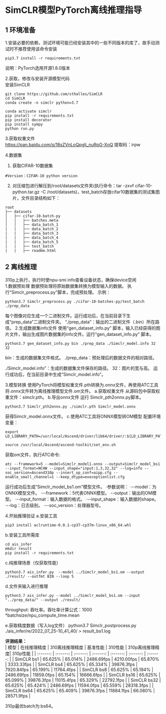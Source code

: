 # SimCLR模型PyTorch离线推理指导

## 1 环境准备 

1.安装必要的依赖，测试环境可能已经安装其中的一些不同版本的库了，故手动测试时不推荐使用该命令安装  
```
pip3.7 install -r requirements.txt  
```
说明：PyTorch选用开源1.8.0版本



2.获取，修改与安装开源模型代码  
安装SimCLR
```shell
git clone https://github.com/sthalles/SimCLR
cd SimCLR
conda create -n simclr python=3.7

conda activate simclr
pip install -r requirements.txt 
pip install decorator
pip install sympy
python run.py
```

3.获取权重文件  
  https://pan.baidu.com/s/18sZVnLoQpgIj_nuRpG-XnQ
  提取码：irpw 

4.数据集     
1. 获取CIFAR-10数据集
```
#Version：CIFAR-10 python version
```
2. 对压缩包进行解压到/root/datasets文件夹(执行命令：tar -zxvf cifar-10-python.tar.gz -C /root/datasets)，test_batch存放cifar10数据集的测试集图片，文件目录结构如下：
```
root
├── datasets
│   ├── cifar-10-batch-py
│   │   ├── batches.meta
│   │   ├── data_batch_1
|   |   ├── data_batch_2
|   |   ├── data_batch_3
|   |   ├── data_batch_4
|   |   ├── data_batch_5
|   |   ├── test_batch
|   |   ├── readme.html
```



## 2 离线推理 

310p上执行，执行时使npu-smi info查看设备状态，确保device空闲  
1.数据预处理
数据预处理将原始数据集转换为模型输入的数据。
执行“Simclr_preprocess.py”脚本，完成预处理。
示例：
```
python3.7 Simclr_preprocess.py ./cifar-10-batches-py/test_batch ./prep_data
```
每个图像对应生成一个二进制文件。运行成功后，在当前目录下生成“prep_data”二进制文件夹。
“./prep_data”：输出的二进制文件（.bin）所在路径。
2.生成数据集info文件
使用“gen_dataset_info.py” 脚本，输入已经获得的图片文件，输出生成图片数据集的info文件。运行“gen_dataset_info.py” 脚本。
```
python3.7 gen_dataset_info.py bin ./prep_data ./Simclr_model.info 32 32
```
bin：生成的数据集文件格式。
./prep_data：预处理后的数据文件的相对路径。

./Simclr_model.info”：生成的数据集文件保存的路径。
32：图片的宽与高。
运行成功后，在当前目录中生成“Simclr_model.info”。

3.模型转换
使用PyTorch将模型权重文件.pth转换为.onnx文件，再使用ATC工具将.onnx文件转为离线推理模型文件.om文件。
a.获取权重文件
从源码包中获取权重文件：simclr.pth。
b.导出onnx文件
运行 Simclr_pth2onnx.py脚本。
```
python3.7 Simclr_pth2onnx.py ./simclr.pth Simclr_model.onnx
```
 获得Simclr_model.onnx文件。
c.使用ATC工具将ONNX模型转OM模型
配置环境变量：
```
export LD_LIBRARY_PATH=/usr/local/Ascend/driver/lib64/driver/:${LD_LIBRARY_PATH}
```
```
source /usr/local/Ascend/ascend-toolkit/set_env.sh
```
获取om文件，执行ATC命令:
```
atc --framework=5 --model=Simclr_model1.onnx --output=Simclr_model_bs1 --input_format=NCHW --input_shape="input:1,3,32,32" --log=info --soc_version=Ascend310p --insert_op_conf=aipp.cfg --enable_small_channel=1 --keep_dtype=execeptionlist.cfg
```
运行成功后生成“Simclr_model_bs1.om”模型文件。
·参数说明：
·--model：为ONNX模型文件。
·--framework：5代表ONNX模型。
--output：输出的OM模型。
·--input_format：输入数据的格式。
·--input_shape：输入数据的shape。
·--log：日志级别。
·--soc_version：处理器型号。

4.开始推理验证
a.安装工具
```
pip3 install aclruntime-0.0.1-cp37-cp37m-linux_x86_64.whl
```
b.安装工具所需库
```
cd ais_infer
mkdir result
pip install -r requirements.txt
```
c.纯推理场景（仅获取性能）
```
python3.7 ais_infer.py  --model ../Simclr_model_bs1.om --output ./result/ --outfmt BIN --loop 5
```

d.文件夹输入进行推理
```
python3.7 ais_infer.py --model ../Simclr_model_bs1.om --input "../prep_data/" --output ./result/
```
throughput: 吞吐率。吞吐率计算公式：1000 *batchsize/npu_compute_time.mean

e.获取精度数据（写入log文件）
python3.7 Simclr_postprocess.py  ./ais_infer/re/2022_07_25-10_41_40/ > result_bs1.log
    


 **评测结果：**   
| 模型        |  在线推理精度  | 310离线推理精度 | 基准性能   | 310性能    | 310p离线推理精度| 310p性能   |
| :------:    | :------:      | :------:       | :------:   | :------:   | :------:     | :------:   |
| SimCLR bs1  |   65.625%    |    65.014%     | 2486.69fps | 4210.00fps |  65.870%      | 3333.33fps |
| SimCLR bs4  |   65.625%    |    65.334%     | 39876.3fps | 7920.84fps |  65.199%      | 11764.4fps |
| SimCLR bs8  |   65.625%    |    65.194%     | 2486.69fps | 11859.0fps |  65.154%      | 16666.6fps |
| SimCLR bs16 |   65.625%    |    65.099%     | 39876.3fps | 11015.4fps |  65.329%      | 22792.1fps |
| SimCLR bs32 |   65.625%    |    65.424%     | 2486.69fps | 11594.0fps |  65.559%      | 28318.3fps |
| SimCLR bs64 |   65.625%    |    65.409%     | 39876.3fps | 11884.1fps |  66.080%      | 28571.9fps |

310p最优batch为:bs64。



